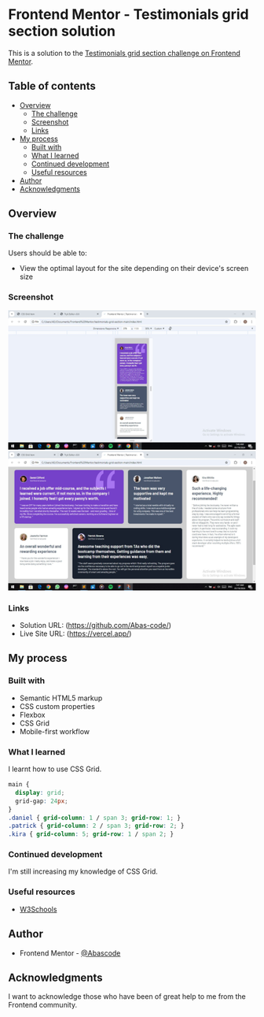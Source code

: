 # Frontend Mentor - Testimonials grid section solution

This is a solution to the [Testimonials grid section challenge on Frontend Mentor](https://www.frontendmentor.io/challenges/testimonials-grid-section-Nnw6J7Un7).

## Table of contents

- [Overview](#overview)
  - [The challenge](#the-challenge)
  - [Screenshot](#screenshot)
  - [Links](#links)
- [My process](#my-process)
  - [Built with](#built-with)
  - [What I learned](#what-i-learned)
  - [Continued development](#continued-development)
  - [Useful resources](#useful-resources)
- [Author](#author)
- [Acknowledgments](#acknowledgments)


## Overview

### The challenge

Users should be able to:
- View the optimal layout for the site depending on their device's screen size

### Screenshot

![mobile view](./design/mobile-design.jpg)
![desktop view](./design/desktop-design.jpg)

### Links

- Solution URL: (https://github.com/Abas-code/)
- Live Site URL: (https://vercel.app/)

## My process

### Built with

- Semantic HTML5 markup
- CSS custom properties
- Flexbox
- CSS Grid
- Mobile-first workflow

### What I learned

I learnt how to use CSS Grid.

```css
main {
  display: grid;
  grid-gap: 24px;
}
.daniel { grid-column: 1 / span 3; grid-row: 1; }
.patrick { grid-column: 2 / span 3; grid-row: 2; }
.kira { grid-column: 5; grid-row: 1 / span 2; }
```

### Continued development

I'm still increasing my knowledge of CSS Grid. 

### Useful resources

- [W3Schools](https://www.w3schools.com)


## Author

- Frontend Mentor - [@Abascode](https://www.frontendmentor.io/profile/Abascode)


## Acknowledgments

I want to acknowledge those who have been of great help to me from the Frontend community.